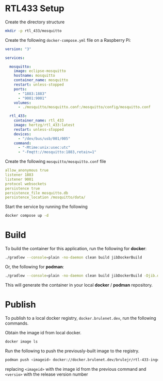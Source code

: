 # RTL433 Setup
Create the directory structure
```bash
mkdir -p rtl_433/mosquitto
```
Create the following `docker-compose.yml` file on a Raspberry Pi:
```yaml
version: "3"

services:

  mosquitto:
    image: eclipse-mosquitto
    hostname: mosquitto
    container_name: mosquitto
    restart: unless-stopped
    ports:
      - "1883:1883"
      - "9001:9001"
    volumes:
      - ./mosquitto/mosquitto.conf:/mosquitto/config/mosquitto.conf

  rtl_433:
    container_name: rtl_433
    image: hertzg/rtl_433:latest
    restart: unless-stopped
    devices:
      - "/dev/bus/usb/001/005"
    command:
      - "-Mtime:unix:usec:utc"
      - "-Fmqtt://mosquitto:1883,retain=1"
```
Create the following `mosquitto/mosquitto.conf` file
```yaml
allow_anonymous true
listener 1883
listener 9001
protocol websockets
persistence true
persistence_file mosquitto.db
persistence_location /mosquitto/data/
```
Start the service by running the following
```bash
docker compose up -d
```

# Build
To build the container for this application, run the following for **docker**:
```bash
./gradlew --console=plain -no-daemon clean build jibDockerBuild
```
Or, the following for **podman**:
```bash
./gradlew --console=plain -no-daemon clean build jibDockerBuild -Djib.dockerClient.executable=$(which podman)
```
This will generate the container in your local **docker** / **podman** repository.

# Publish
To publish to a local docker registry, `docker.brulenet.dev`, run the following commands.

Obtain the image id from local docker.
```bash
docker image ls
```

Run the following to push the previously-built image to the registry.
```bash
podman push <imageid> docker://docker.brulenet.dev/brulejr/rtl-433-ingester:<version>
```
replacing `<imageid>` with the image id from the previous command and `<versio>` with the release version number